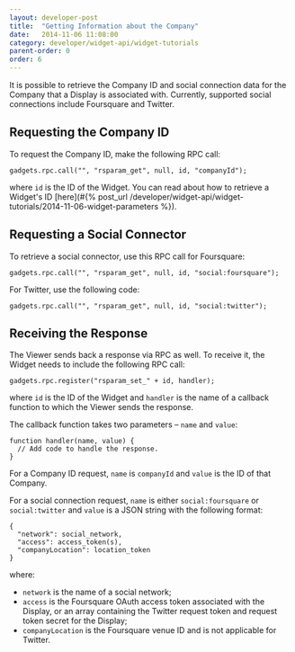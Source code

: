 ```yaml
---
layout: developer-post
title:  "Getting Information about the Company"
date:   2014-11-06 11:08:00
category: developer/widget-api/widget-tutorials
parent-order: 0
order: 6
---
```


It is possible to retrieve the Company ID and social connection data for the Company that a Display is associated with. Currently, supported social connections include Foursquare and Twitter.

## Requesting the Company ID
To request the Company ID, make the following RPC call:

```
gadgets.rpc.call("", "rsparam_get", null, id, "companyId");
```

where `id` is the ID of the Widget. You can read about how to retrieve a Widget's ID [here](#{% post_url /developer/widget-api/widget-tutorials/2014-11-06-widget-parameters %}).

## Requesting a Social Connector
To retrieve a social connector, use this RPC call for Foursquare:

```
gadgets.rpc.call("", "rsparam_get", null, id, "social:foursquare");
```

For Twitter, use the following code:

```
gadgets.rpc.call("", "rsparam_get", null, id, "social:twitter");
```

## Receiving the Response
The Viewer sends back a response via RPC as well. To receive it, the Widget needs to include the following RPC call:

```
gadgets.rpc.register("rsparam_set_" + id, handler);
```

where `id` is the ID of the Widget and `handler` is the name of a callback function to which the Viewer sends the response.

The callback function takes two parameters – `name` and `value`:

```
function handler(name, value) {
  // Add code to handle the response.
}
```

For a Company ID request, `name` is `companyId` and `value` is the ID of that Company.

For a social connection request, `name` is either `social:foursquare` or `social:twitter` and `value` is a JSON string with the following format:

```
{
  "network": social_network,
  "access": access_token(s),
  "companyLocation": location_token
}
```

where:

- `network` is the name of a social network;
- `access` is the Foursquare OAuth access token associated with the Display, or an array containing the Twitter request token and request token secret for the Display;
- `companyLocation` is the Foursquare venue ID and is not applicable for Twitter.